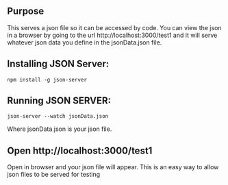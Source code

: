 ## Purpose
This serves a json file so it can be accessed by code.
You can view the json in a browser by going to the url 
http://localhost:3000/test1 and it will serve whatever json data
you define in the jsonData.json file.

## Installing JSON Server:
```
npm install -g json-server
```

## Running JSON SERVER:
```
json-server --watch jsonData.json
```
Where jsonData.json is your json file.

## Open http://localhost:3000/test1 
Open in browser and your json file will appear.
This is an easy way to allow json files to be served for testing